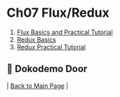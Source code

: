 # Ch07 Flux/Redux

1. [Flux Basics and Practical Tutorial](https://github.com/druckenclam/reactjs101/blob/en/Ch07/react-flux-introduction.md)
2. [Redux Basics](https://github.com/druckenclam/reactjs101/blob/en/Ch07/react-redux-introduction.md)
3. [Redux Practical Tutorial](https://github.com/druckenclam/reactjs101/blob/en/Ch07/react-redux-real-world-example.md)

## :door: Dokodemo Door
| [Back to Main Page](https://github.com/druckenclam/reactjs101/tree/en) |

